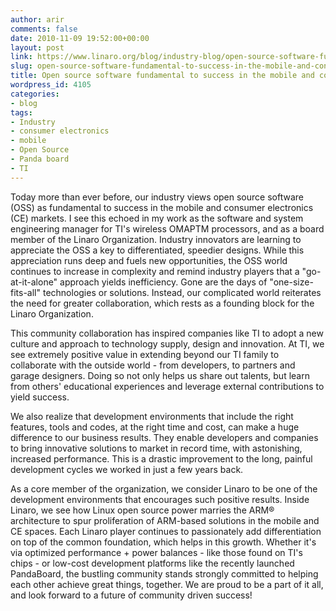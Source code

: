 ```yaml
---
author: arir
comments: false
date: 2010-11-09 19:52:00+00:00
layout: post
link: https://www.linaro.org/blog/industry-blog/open-source-software-fundamental-to-success-in-the-mobile-and-consumer-electronics-markets/
slug: open-source-software-fundamental-to-success-in-the-mobile-and-consumer-electronics-markets
title: Open source software fundamental to success in the mobile and consumer electronics markets
wordpress_id: 4105
categories:
- blog
tags:
- Industry
- consumer electronics
- mobile
- Open Source
- Panda board
- TI
---
```


Today more than ever before, our industry views open source software (OSS) as fundamental to success in the mobile and consumer electronics (CE) markets. I see this echoed in my work as the software and system engineering manager for TI's wireless OMAPTM processors, and as a board member of the Linaro Organization. Industry innovators are learning to appreciate the OSS a key to differentiated, speedier designs. While this appreciation runs deep and fuels new opportunities, the OSS world continues to increase in complexity and remind industry players that a "go-at-it-alone" approach yields inefficiency. Gone are the days of "one-size-fits-all" technologies or solutions. Instead, our complicated world reiterates the need for greater collaboration, which rests as a founding block for the Linaro Organization.

This community collaboration has inspired companies like TI to adopt a new culture and approach to technology supply, design and innovation. At TI, we see extremely positive value in extending beyond our TI family to collaborate with the outside world - from developers, to partners and garage designers. Doing so not only helps us share out talents, but learn from others' educational experiences and leverage external contributions to yield success.

We also realize that development environments that include the right features, tools and codes, at the right time and cost, can make a huge difference to our business results. They enable developers and companies to bring innovative solutions to market in record time, with astonishing, increased performance. This is a drastic improvement to the long, painful development cycles we worked in just a few years back.

<!-- more -->

As a core member of the organization, we consider Linaro to be one of the development environments that encourages such positive results. Inside Linaro, we see how Linux open source power marries the ARM® architecture to spur proliferation of ARM-based solutions in the mobile and CE spaces. Each Linaro player continues to passionately add differentiation on top of the common foundation, which helps in this growth. Whether it's via optimized performance + power balances - like those found on TI's chips - or low-cost development platforms like the recently launched PandaBoard, the bustling community stands strongly committed to helping each other achieve great things, together. We are proud to be a part of it all, and look forward to a future of community driven success!
